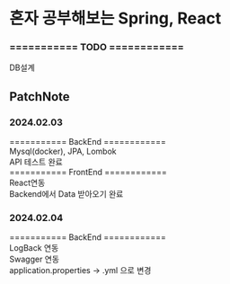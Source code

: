 # 혼자 공부해보는 Spring, React
### =========== TODO ============

DB설계<br/>
 
### 
## PatchNote

### 2024.02.03
=========== BackEnd ============<br/>
Mysql(docker), JPA, Lombok<br/>
API 테스트 완료<br/>
=========== FrontEnd ============<br/>
React연동<br/>
Backend에서 Data 받아오기 완료<br/>

### 2024.02.04

=========== BackEnd ============<br/>
LogBack 연동<br/>
Swagger 연동<br/>
application.properties -> .yml 으로 변경




